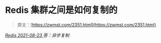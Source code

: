 <!--yml
category: 未分类
date: 0001-01-01 00:00:00
-->

# Redis 集群之间是如何复制的

> 原文：[https://zwmst.com/2351.html](https://zwmst.com/2351.html)

   [ *Redis* ](https://zwmst.com/redis)*[ <time datetime="2021-08-23T09:50:54+08:00"> 2021-08-23 </time> ](https://zwmst.com/2351.html)  答：异步复制*